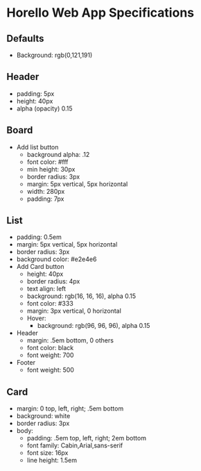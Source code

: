 # Horello Web App Specifications

## Defaults
- Background: rgb(0,121,191)
## Header
- padding: 5px
- height: 40px
- alpha (opacity) 0.15
## Board
- Add list button
  - background alpha: .12
  - font color: #fff
  - min height: 30px
  - border radius: 3px
  - margin: 5px vertical, 5px horizontal
  - width: 280px
  - padding: 7px
## List
- padding: 0.5em
- margin: 5px vertical, 5px horizontal
- border radius: 3px
- background color: #e2e4e6
- Add Card button
  - height: 40px
  - border radius: 4px
  - text align: left
  - background: rgb(16, 16, 16), alpha 0.15
  - font color: #333
  - margin: 3px vertical, 0 horizontal
  - Hover:
    - background: rgb(96, 96, 96), alpha 0.15
 - Header
    - margin: .5em bottom, 0 others
    - font color: black
    - font weight: 700
 - Footer
    - font weight: 500
## Card
- margin: 0 top, left, right; .5em bottom
- background: white
- border radius: 3px
- body:
  - padding: .5em top, left, right; 2em bottom
  - font family: Cabin,Arial,sans-serif
  - font size: 16px
  - line height: 1.5em
